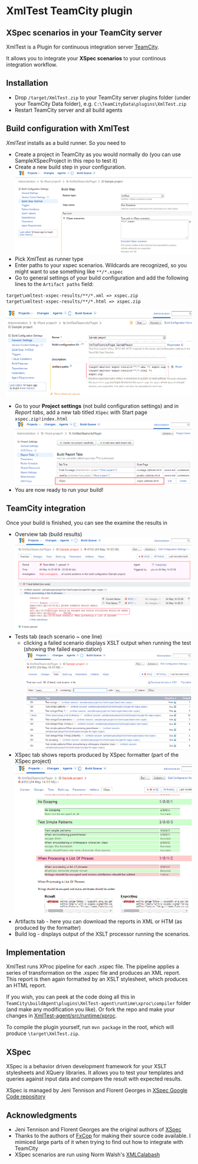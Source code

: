 XmlTest TeamCity plugin
=======================
XSpec scenarios in your TeamCity server
-------------------------------------------

XmlTest is a Plugin for continuous integration server [TeamCity](http://www.jetbrains.com/teamcity/).

It allows you to integrate your **XSpec scenarios** to your continous integration workflow. 

Installation
------------

* Drop `/target/XmlTest.zip` to your TeamCity server plugins folder (under your TeamCity Data folder), e.g. `C:\TeamCityData\plugins\XmlTest.zip`
* Restart TeamCity server and all build agents

Build configuration with XmlTest
--------------------------------

*XmlTest* installs as a build runner. So you need to 

* Create a project in TeamCity as you would normally do (you can use SampleXSpecProject in this repo to test it)
* Create a new build step in your configuration. 
![XmlTest build step](https://raw.githubusercontent.com/j-maly/XmlTestTeamCityPlugin/master/docs/screenshots/build-step.png)
* Pick XmlTest as runner type 
* Enter paths to your xspec scenarios. Wildcards are recognized, so you might want to use something like `**/*.xspec`
* Go to general settings of your build configuration and add the following lines to the `Artifact paths` field: 
```
target\xmltest-xspec-results/**/*.xml => xspec.zip
target\xmltest-xspec-results/**/*.html => xspec.zip
```
![XmlTest artifact settings](https://raw.githubusercontent.com/j-maly/XmlTestTeamCityPlugin/master/docs/screenshots/project-artifacts.png)
* Go to your **Project settings** (not build configuration settings) and in *Report tabs*, add a new tab titled `XSpec` with Start page `xspec.zip!index.html`
![XmlTest setting up XSpec report tab](https://raw.githubusercontent.com/j-maly/XmlTestTeamCityPlugin/master/docs/screenshots/report-tabs.png)
* You are now ready to run your build! 

TeamCity integration
--------------------

Once your build is finished, you can see the examine the results in 
* Overview tab (build results)
![XmlTest - Overview tab](https://raw.githubusercontent.com/j-maly/XmlTestTeamCityPlugin/master/docs/screenshots/overview-tab.png)
* Tests tab (each scenario ~ one line)
  * clicking a failed scenario displays XSLT output when running the test (showing the failed expectation)
![XmlTest - Tests tab](https://raw.githubusercontent.com/j-maly/XmlTestTeamCityPlugin/master/docs/screenshots/tests-tab.png)
* XSpec tab shows reports produced by XSpec formatter (part of the XSpec project)
![XmlTest - XSpec tab](https://raw.githubusercontent.com/j-maly/XmlTestTeamCityPlugin/master/docs/screenshots/xspec-tab.png) 
* Artifacts tab - here you can download the reports in XML or HTM (as produced by the formatter)
* Build log - displays output of the XSLT processor running the scenarios. 

Implementation
--------------
XmlTest runs XProc pipeline for each .xspec file. The pipeline applies a series of transformation on the .xspec file and produces an XML report. This report is then again formatted by an XSLT stylesheet, which produces an HTML report. 

If you wish, you can peek at the code doing all this in `TeamCity\buildAgent\plugins\XmlTest-agent\runtime\xproc\compiler` folder (and make any modification you like). Or fork the repo and make your changes in [XmlTest-agent/src/runtime/xproc](/XmlTest-agent/src/runtime/xproc).

To compile the plugin yourself, run `mvn package` in the root, which will produce `\target\XmlTest.zip`.

XSpec
-----

XSpec is a behavior driven development framework for your XSLT stylesheets and XQuery libraries. It allows you to test your templates and queries against input data and compare the result with expected results. 

XSpec is managed by Jeni Tennison and Florent Georges in [XSpec Google Code repository](https://code.google.com/p/xspec/)


Acknowledgments
---------------

* Jeni Tennison and Florent Georges are the original authors of [XSpec](https://code.google.com/p/xspec/)
* Thanks to the authors of [FxCop](http://blog.jetbrains.com/teamcity/tag/fxcop/) for making their source code available. I mimiced large parts of it when trying to find out how to integrate with TeamCity
* XSpec scenarios are run using Norm Walsh's [XMLCalabash](http://xmlcalabash.com/)
